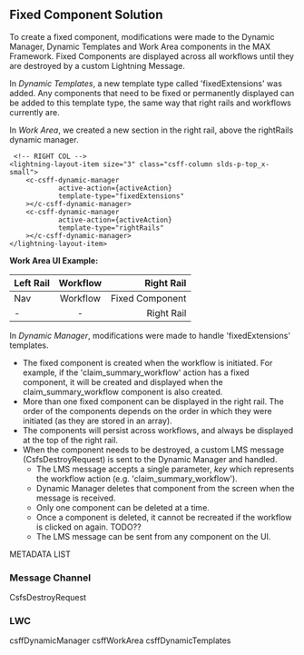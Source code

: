 ## Fixed Component Solution

To create a fixed component, modifications were made to the Dynamic Manager, Dynamic Templates and Work Area components in the MAX Framework. Fixed Components are displayed across all workflows until they are destroyed by a custom Lightning Message.

In *Dynamic Templates*, a new template type called 'fixedExtensions' was added. Any components that need to be fixed or permanently displayed can be added to this template type, the same way that right rails and workflows currently are.

In *Work Area*, we created a new section in the right rail, above the rightRails dynamic manager.
```
 <!-- RIGHT COL -->
<lightning-layout-item size="3" class="csff-column slds-p-top_x-small">
    <c-csff-dynamic-manager
            active-action={activeAction}
            template-type="fixedExtensions"
    ></c-csff-dynamic-manager>
    <c-csff-dynamic-manager
            active-action={activeAction}
            template-type="rightRails"
    ></c-csff-dynamic-manager>
</lightning-layout-item>
```

**Work Area UI Example:**

Left Rail | Workflow | Right Rail
| :--- | :---: | ---:
Nav  | Workflow | Fixed Component
 - | - | Right Rail

In *Dynamic Manager*, modifications were made to handle 'fixedExtensions' templates.
- The fixed component is created when the workflow is initiated. For example, if the 'claim_summary_workflow' action has a fixed component, it will be created and displayed when the claim_summary_workflow component is also created.
- More than one fixed component can be displayed in the right rail. The order of the components depends on the order in which they were initiated (as they are stored in an array).
- The components will persist across workflows, and always be displayed at the top of the right rail.
- When the component needs to be destroyed, a custom LMS message (CsfsDestroyRequest) is sent to the Dynamic Manager and handled. 
	- The LMS message accepts a single parameter, *key* which represents the workflow action (e.g. 'claim_summary_workflow'). 
	- Dynamic Manager deletes that component from the screen when the message is received.
	- Only one component can be deleted at a time.
	- Once a component is deleted, it cannot be recreated if the workflow is clicked on again. TODO??
	- The LMS message can be sent from any component on the UI.


METADATA LIST
### Message Channel
CsfsDestroyRequest

### LWC
csffDynamicManager
csffWorkArea
csffDynamicTemplates
